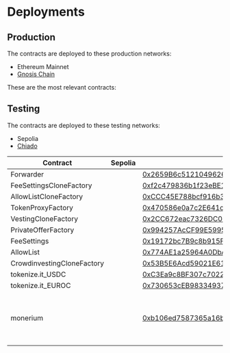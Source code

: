 # Deployments

## Production

The contracts are deployed to these production networks:

- Ethereum Mainnet
- [Gnosis Chain](https://www.gnosis.io/)

These are the most relevant contracts:

## Testing

The contracts are deployed to these testing networks:

- Sepolia
- [Chiado](https://docs.gnosischain.com/concepts/networks/chiado)

| Contract                   | Sepolia | Chiado                                                                                                                                |                                          |     |
| -------------------------- | ------- | ------------------------------------------------------------------------------------------------------------------------------------- | ---------------------------------------- | --- |
| Forwarder                  |         | [0x2659B6c5121049626363dBc1d22f267e79a0BFDE](https://gnosis-chiado.blockscout.com/address/0x2659B6c5121049626363dBc1d22f267e79a0BFDE) |                                          |
| FeeSettingsCloneFactory    |         | [0xf2c479836b1f23eBE127CFB3B6dabf535d60B6DD](https://blockscout.chiadochain.net/address/0xf2c479836b1f23ebe127cfb3b6dabf535d60b6dd)   |                                          |
| AllowListCloneFactory      |         | [0xCCC45E788bcf916b3b7cA79c2e1A1fC694aD03F7](https://blockscout.chiadochain.net/address/0xccc45e788bcf916b3b7ca79c2e1a1fc694ad03f7)   |                                          |
| TokenProxyFactory          |         | [0x470586e0a7c2E641c39930B96E58E4300Be32cF3](https://blockscout.chiadochain.net/address/0x470586e0a7c2e641c39930b96e58e4300be32cf3)   |                                          |
| VestingCloneFactory        |         | [0x2CC672eac7326DC0c3E19d1B313548346Eb10FD8](https://blockscout.chiadochain.net/address/0x2cc672eac7326dc0c3e19d1b313548346eb10fd8)   |                                          |
| PrivateOfferFactory        |         | [0x994257AcCF99E5995F011AB2A3025063e5367629](https://blockscout.chiadochain.net/address/0x994257accf99e5995f011ab2a3025063e5367629)   |                                          |
| FeeSettings                |         | [0x19172bc7B9c8b915F47A3361c3C90c6E0A7E4473](https://blockscout.chiadochain.net/address/0x19172bc7b9c8b915f47a3361c3c90c6e0a7e4473)   |                                          |
| AllowList                  |         | [0x774AE1a25964A0DbA498Ff7b7B59B2877B0F5be6](https://blockscout.chiadochain.net/address/0x774ae1a25964a0dba498ff7b7b59b2877b0f5be6)   |
| CrowdinvestingCloneFactory |         | [0x53B5E6Acd59021E61495AbD30796b09A25c880eD](https://blockscout.chiadochain.net/address/0x53b5e6acd59021e61495abd30796b09a25c880ed)   |                                          |
| tokenize.it_USDC           |         | [0xC3Ea9c8BF307c7022670C88dF0357E28DA975267](https://blockscout.chiadochain.net/address/0xc3ea9c8bf307c7022670c88df0357e28da975267)   |                                          |
| tokenize.it_EUROC          |         | [0x730653cEB98334937431e27be111369a90B9aCc7](https://blockscout.chiadochain.net/address/0x730653ceb98334937431e27be111369a90b9acc7)   |                                          |
| monerium                   |         | [0xb106ed7587365a16b6691a3D4B2A734f4E8268a2](https://gnosis-chiado.blockscout.com/address/0xb106ed7587365a16b6691a3D4B2A734f4E8268a2) | these were deployed by the monerium team |
